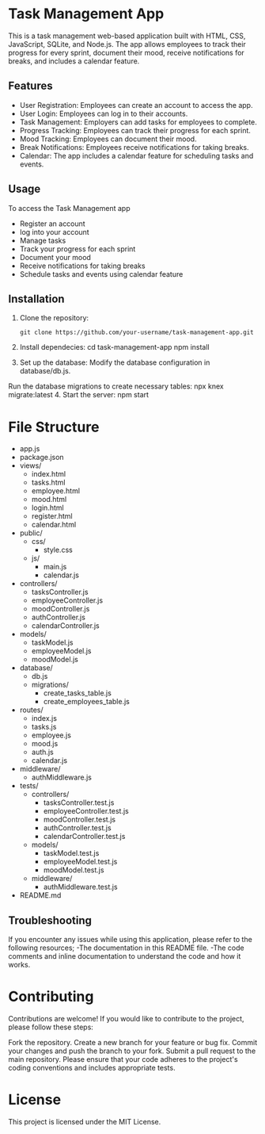 # Task Management App

This is a task management web-based application built with HTML, CSS, JavaScript, SQLite, and Node.js. The app allows employees to track their progress for every sprint, document their mood, receive notifications for breaks, and includes a calendar feature.

## Features

- User Registration: Employees can create an account to access the app.
- User Login: Employees can log in to their accounts.
- Task Management: Employers can add tasks for employees to complete.
- Progress Tracking: Employees can track their progress for each sprint.
- Mood Tracking: Employees can document their mood.
- Break Notifications: Employees receive notifications for taking breaks.
- Calendar: The app includes a calendar feature for scheduling tasks and events.

## Usage
To access the Task Management app
- Register an account 
- log into your account
- Manage tasks
- Track your progress for each sprint 
- Document your mood
- Receive notifications for taking breaks
- Schedule tasks and events using calendar feature 

## Installation

1. Clone the repository:

   ```shell
   git clone https://github.com/your-username/task-management-app.git
2. Install dependecies:
   cd task-management-app
   npm install
3. Set up the database:
   Modify the database configuration in database/db.js.

  Run the database migrations to create necessary tables:
  npx knex migrate:latest
4. Start the server:
   npm start

# File Structure
- app.js
- package.json
- views/
  - index.html
  - tasks.html
  - employee.html
  - mood.html
  - login.html
  - register.html
  - calendar.html
- public/
  - css/
    - style.css
  - js/
    - main.js
    - calendar.js
- controllers/
  - tasksController.js
  - employeeController.js
  - moodController.js
  - authController.js
  - calendarController.js
- models/
  - taskModel.js
  - employeeModel.js
  - moodModel.js
- database/
  - db.js
  - migrations/
    - create_tasks_table.js
    - create_employees_table.js
- routes/
  - index.js
  - tasks.js
  - employee.js
  - mood.js
  - auth.js
  - calendar.js
- middleware/
  - authMiddleware.js
- tests/
  - controllers/
    - tasksController.test.js
    - employeeController.test.js
    - moodController.test.js
    - authController.test.js
    - calendarController.test.js
  - models/
    - taskModel.test.js
    - employeeModel.test.js
    - moodModel.test.js
  - middleware/
    - authMiddleware.test.js
- README.md

## Troubleshooting
If you encounter any issues while using this application, please refer to the following resources;
-The documentation in this README file.
-The code comments and inline documentation  to understand the code and how it works.

# Contributing
Contributions are welcome! If you would like to contribute to the project, please follow these steps:

Fork the repository.
Create a new branch for your feature or bug fix.
Commit your changes and push the branch to your fork.
Submit a pull request to the main repository.
Please ensure that your code adheres to the project's coding conventions and includes appropriate tests.

# License
This project is licensed under the MIT License.
